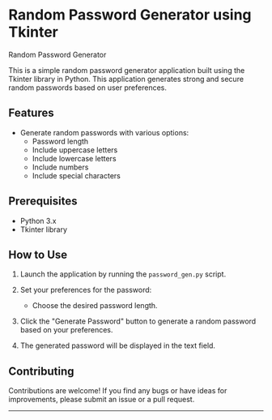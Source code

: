 # Random Password Generator using Tkinter

Random Password Generator

This is a simple random password generator application built using the Tkinter library in Python. This application generates strong and secure random passwords based on user preferences.

## Features

- Generate random passwords with various options:
  - Password length
  - Include uppercase letters
  - Include lowercase letters
  - Include numbers
  - Include special characters

## Prerequisites

- Python 3.x
- Tkinter library

## How to Use

1. Launch the application by running the `password_gen.py` script.

2. Set your preferences for the password:
   - Choose the desired password length.

3. Click the "Generate Password" button to generate a random password based on your preferences.

4. The generated password will be displayed in the text field.


## Contributing

Contributions are welcome! If you find any bugs or have ideas for improvements, please submit an issue or a pull request.


---
